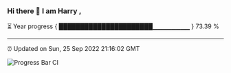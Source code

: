 ### Hi there 👋 I am Harry , 

⏳ Year progress { ██████████████████████▁▁▁▁▁▁▁▁ } 73.39 %

---

⏰ Updated on Sun, 25 Sep 2022 21:16:02 GMT

![Progress Bar CI](https://github.com/duykhang68/duykhang68/workflows/Progress%20Bar%20CI/badge.svg)
